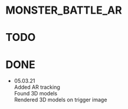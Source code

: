 # MONSTER_BATTLE_AR

# TODO


# DONE

- 05.03.21  
Added AR tracking  
Found 3D models  
Rendered  3D models on trigger image
 
